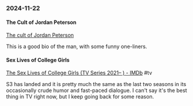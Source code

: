 ### 2024-11-22
#### The Cult of Jordan Peterson
[The cult of Jordan Peterson](https://www.economist.com/culture/2024/11/19/the-cult-of-jordan-peterson)

This is a good bio of the man, with some funny one-liners.

#### Sex Lives of College Girls
[The Sex Lives of College Girls (TV Series 2021– ) - IMDb](https://www.imdb.com/title/tt11212276/) #tv 

S3 has landed and it is pretty much the same as the last two seasons in its occasionally crude humor and fast-paced dialogue. I can't say it's the best thing in TV right now, but I keep going back for some reason.




